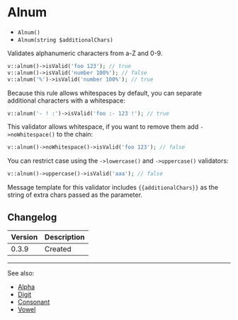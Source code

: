 # Alnum

- `Alnum()`
- `Alnum(string $additionalChars)`

Validates alphanumeric characters from a-Z and 0-9.

```php
v::alnum()->isValid('foo 123'); // true
v::alnum()->isValid('number 100%'); // false
v::alnum('%')->isValid('number 100%'); // true
```

Because this rule allows whitespaces by default, you can separate additional
characters with a whitespace:

```php
v::alnum('- ! :')->isValid('foo :- 123 !'); // true
```

This validator allows whitespace, if you want to
remove them add `->noWhitespace()` to the chain:

```php
v::alnum()->noWhitespace()->isValid('foo 123'); // false
```

You can restrict case using the `->lowercase()` and
`->uppercase()` validators:

```php
v::alnum()->uppercase()->isValid('aaa'); // false
```

Message template for this validator includes `{{additionalChars}}` as
the string of extra chars passed as the parameter.

## Changelog

Version | Description
--------|-------------
  0.3.9 | Created

***
See also:

- [Alpha](Alpha.md)
- [Digit](Digit.md)
- [Consonant](Consonant.md)
- [Vowel](Vowel.md)
